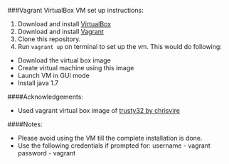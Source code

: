 ﻿###Vagrant VirtualBox VM set up instructions:

1. Download and install [VirtualBox](https://www.virtualbox.org/)
2. Download and install [Vagrant](http://www.vagrantup.com/)
3. Clone this repository.
4. Run `vagrant up` on terminal to set up the vm. This would do following:
  * Download the virtual box image
  * Create virtual machine using this image
  * Launch VM in GUI mode
  * Install java 1.7 

####Acknowledgements:
  * Used vagrant virtual box image of [trusty32 by chrisvire](https://vagrantcloud.com/chrisvire/boxes/trusty32)

####Notes:
  * Please avoid using the VM till the complete installation is done.
  * Use the following credentials if prompted for:
    username - vagrant
    password - vagrant